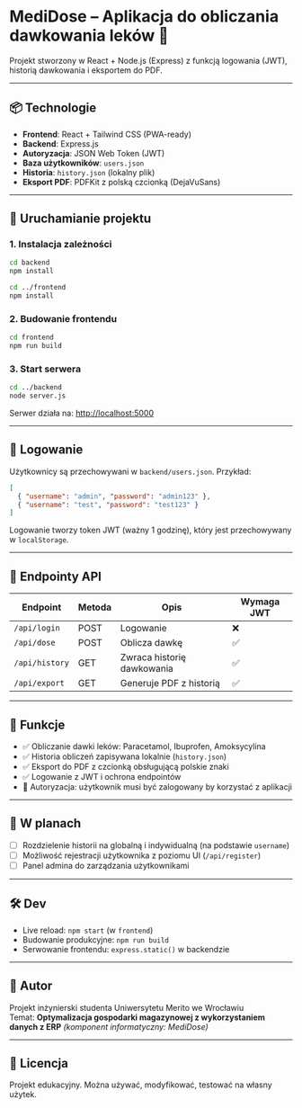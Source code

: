 # MediDose – Aplikacja do obliczania dawkowania leków 💊

Projekt stworzony w React + Node.js (Express) z funkcją logowania (JWT), historią dawkowania i eksportem do PDF.

---

## 📦 Technologie

- **Frontend**: React + Tailwind CSS (PWA-ready)
- **Backend**: Express.js
- **Autoryzacja**: JSON Web Token (JWT)
- **Baza użytkowników**: `users.json`
- **Historia**: `history.json` (lokalny plik)
- **Eksport PDF**: PDFKit z polską czcionką (DejaVuSans)

---

## 🚀 Uruchamianie projektu

### 1. Instalacja zależności

```bash
cd backend
npm install

cd ../frontend
npm install
```

### 2. Budowanie frontendu

```bash
cd frontend
npm run build
```

### 3. Start serwera

```bash
cd ../backend
node server.js
```

Serwer działa na: [http://localhost:5000](http://localhost:5000)

---

## 👤 Logowanie

Użytkownicy są przechowywani w `backend/users.json`. Przykład:

```json
[
  { "username": "admin", "password": "admin123" },
  { "username": "test", "password": "test123" }
]
```

Logowanie tworzy token JWT (ważny 1 godzinę), który jest przechowywany w `localStorage`.

---

## 🧪 Endpointy API

| Endpoint         | Metoda | Opis                                 | Wymaga JWT |
|------------------|--------|--------------------------------------|------------|
| `/api/login`     | POST   | Logowanie                            | ❌         |
| `/api/dose`      | POST   | Oblicza dawkę                        | ✅         |
| `/api/history`   | GET    | Zwraca historię dawkowania           | ✅         |
| `/api/export`    | GET    | Generuje PDF z historią              | ✅         |

---

## 📄 Funkcje

- ✅ Obliczanie dawki leków: Paracetamol, Ibuprofen, Amoksycylina
- ✅ Historia obliczeń zapisywana lokalnie (`history.json`)
- ✅ Eksport do PDF z czcionką obsługującą polskie znaki
- ✅ Logowanie z JWT i ochrona endpointów
- 🔐 Autoryzacja: użytkownik musi być zalogowany by korzystać z aplikacji

---

## 🔧 W planach

- [ ] Rozdzielenie historii na globalną i indywidualną (na podstawie `username`)
- [ ] Możliwość rejestracji użytkownika z poziomu UI (`/api/register`)
- [ ] Panel admina do zarządzania użytkownikami

---

## 🛠 Dev

- Live reload: `npm start` (w `frontend`)
- Budowanie produkcyjne: `npm run build`
- Serwowanie frontendu: `express.static()` w backendzie

---

## 🧠 Autor

Projekt inżynierski studenta Uniwersytetu Merito we Wrocławiu  
Temat: **Optymalizacja gospodarki magazynowej z wykorzystaniem danych z ERP** *(komponent informatyczny: MediDose)*

---

## 📃 Licencja

Projekt edukacyjny. Można używać, modyfikować, testować na własny użytek.
